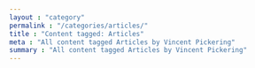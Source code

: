 ```yaml
---
layout : "category"
permalink : "/categories/articles/"
title : "Content tagged: Articles"
meta : "All content tagged Articles by Vincent Pickering"
summary : "All content tagged Articles by Vincent Pickering"
---
```


